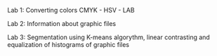 Lab 1:
Converting colors CMYK - HSV - LAB 


Lab 2: 
Information about graphic files


Lab 3:
Segmentation using K-means algorythm, linear contrasting and equalization of histograms of graphic files
